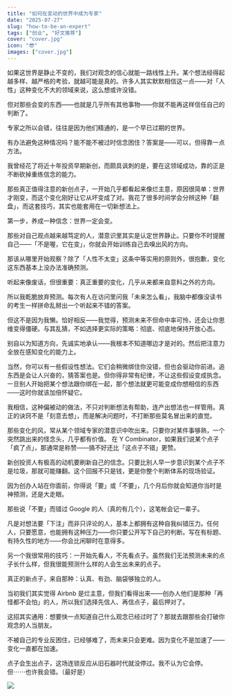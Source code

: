 ```yaml
---
title: "如何在变动的世界中成为专家"
date: "2025-07-27"
slug: "how-to-be-an-expert"
tags: ["创业", "好文推荐"]
cover: "cover.jpg"
icon: "😎"
images: ["cover.jpg"]
---
```

如果这世界是静止不变的，我们对观念的信心就能一路线性上升。某个想法经得起越多样、越严格的考验，就越可能是真的。许多人其实默默相信这一点——对「人性」这种变化不大的领域来说，这么想或许没错。



但对那些会变的东西——也就是几乎所有其他事物——你就不能再这样信任自己的判断了。



专家之所以会错，往往是因为他们精通的，是一个早已过期的世界。



有办法避免这种情况吗？能不能不被过时信念困住？答案是——可以，但得靠一点方法。



我曾经花了将近十年投资早期新创，而颇具讽刺的是，要在这领域成功，靠的正是不断砍掉重练信念的能力。



那些真正值得注意的新创点子，一开始几乎都看起来像烂主意，原因很简单：世界才刚变，而这个变化刚好让它从坏变成了对。我花了很多时间学会分辨这种「翻盘」，而这套技巧，其实也能套用在一切新想法上。



第一步，养成一种信念：世界一定会变。



那些对自己观点越来越笃定的人，潜意识里其实是认定世界静止。只要你不时提醒自己——「不是喔，它在变」，你就会开始训练自己去嗅出风的方向。



那该从哪里开始观察？除了「人性不太变」这条中等实用的原则外，很抱歉，变化这东西基本上没办法准确预测。



听起来像废话，但很重要：真正重要的变化，几乎从来都来自意料之外的方向。



所以我乾脆放弃预测。每次有人在访问里问我「未来怎么看」，我脑中都像没读书的考生一样拼命乱掰出一个听起来不错的答案。



但这不是因为我懒。恰好相反——我觉得，预测未来不但命中率可怜，还会让你思维变得僵硬。与其乱猜，不如选择更实际的策略：彻底、彻底地保持开放心态。



别自以为知道方向，先诚实地承认——我根本不知道哪边才是对的。然后把注意力全放在感知变化的能力上。



当然，你可以有一些假设性想法。它们会稍微绑住你没错，但也会驱动你前进。追东西是会让人兴奋的，猜答案也是。但你得非常有纪律，不让这些假设变成执念。
一旦别人开始把某个想法跟你绑在一起，那个想法就更可能变成你想相信的东西——这时你就该加倍怀疑它。



我相信，这种偏被动的做法，不只对判断想法有帮助，连产出想法也一样管用。真正的诀窍不是「刻意去想」，而是解决问题时，不打断那些莫名冒出来的直觉。



那些变化的风，常从某个领域专家的潜意识中吹出来。只要你对某件事够熟，一个突然跳出来的怪念头，几乎都有价值。
在 Y Combinator，如果我们说某个点子「疯了点」，那通常是称赞——搞不好还比「这点子不错」更赞。



新创投资人有极高的动机要刷新自己的信念。只要比别人早一步意识到某个点子不是垃圾，那就可能赚翻。这个回报不只是钱，更是你整个判断体系的现场验证。



因为创办人站在你面前，你得说「要」或「不要」，几个月后你就会知道你当时是神预测，还是大走眼。



那些说「不要」而错过 Google 的人（真的有几个），这笔帐会记一辈子。



凡是对想法要「下注」而非只评论的人，基本上都拥有这种自我纠错压力。任何人，只要愿意，也能拥有这种压力——你只要公开写下自己的判断。写在有标题、有持久性的地方——你会比闲聊时在意得多。



另一个我很常用的技巧：一开始先看人，不先看点子。虽然我们无法预测未来的点子长什么样，但我很能预测什么样的人会生出未来的点子。



真正的新点子，来自那种：认真、有劲、脑袋够独立的人。



当初我们其实觉得 Airbnb 是烂主意，但我们看得出来——创办人他们是那种「再怪都不会怕」的人，所以我们选择先信人、再信点子，最后押对了。



这招其实通用：想要快一点知道自己什么观念已经过时了？那就去跟那些会打破你观念的人当朋友。



不被自己的专业反困住，已经够难了，而未来只会更难。因为变化不是加速了——变化一直都在加速。



点子会生出点子，这场连锁反应从旧石器时代就没停过。我不认为它会停。
但⋯⋯也许我会错。（最好是）




![](https://prod-files-secure.s3.us-west-2.amazonaws.com/112d0858-5090-4d34-a606-b75eb8d65fd2/46476355-9cf3-4e99-9b7a-3531bc426380/1000202064.png?X-Amz-Algorithm=AWS4-HMAC-SHA256&X-Amz-Content-Sha256=UNSIGNED-PAYLOAD&X-Amz-Credential=ASIAZI2LB466UKZZ5D6G%2F20250827%2Fus-west-2%2Fs3%2Faws4_request&X-Amz-Date=20250827T081730Z&X-Amz-Expires=3600&X-Amz-Security-Token=IQoJb3JpZ2luX2VjEC8aCXVzLXdlc3QtMiJHMEUCIQDPhRapuQk3JVD3JIUTlc2ImlyBMmjTCse7GwfU0CZ1NAIgJLmGjIKlBgOys1ezqxhhz1PcA94PBm5hnoEHmJh91XQqiAQIiP%2F%2F%2F%2F%2F%2F%2F%2F%2F%2FARAAGgw2Mzc0MjMxODM4MDUiDMTjnU0nXHHSJ0AvUyrcAyNr60G11%2FzYkqb8MY8L1NDyhPk%2FGNhvd7Ns8QSTwfkXT50qOa%2F%2FsMLXQVfpuD702Ll36fTvFI2IndmFvO985CndEHQ9UrZuPYuHTVhqP4EQp9ZpxUpG2ElyTOOyOGh7YwO4SJcZcJ3Q%2BOrx6WjsQEAD5p6wIIfmK8Fe%2Bxs1MMhUtXO3jobs009NWRWVZNc0%2FPU9TGuh15yNv%2BeEkokcmnrmGm9Y6o4om9ZsGEAT%2FYl%2BZVykZaTXGvn19OooanhmJKiSkVDlyHd3LoQPl3txrbgybh7myQlkp2ACLtAWYmZgmLxrS%2FloYLGUDkUJvEBe9lVbDqypZj6uA0oyNCusgRJ%2FDhsMnqcPL6iehAd5EplvzGHjnvKnJu%2FzBMVVWSIio9JMaJuOTLQzPNRZw5WBk%2BTKisEr6qb%2Bxo8uzhXtYbbiheE5281giXLP2zlGMQlXuY1UyBjkPcwz7chk9hxpuZ2KcWrQagRryWj8nO%2BQWZ4sRiVvG8D0Y7TYiGp0YG1vBlC5%2FTMHOcuHJCRknycyh7CC5YCwKL60utMIKXMn7FCwsHT%2Fqnzr8qKlxIJEG1RWUZL1BUy%2FNOjDyQOC2DT4Xp3ROOQas%2BRjmKRJ58%2BtHurpdlGDEBByInb5zxblMLfcusUGOqUBrR6mb4SLeyrzprbjWy%2BZ5M1JAY4UdzuYZHjNwExe1DNmBn3WcRBqtE7diZlGsH8ZXXroQYA59CjxZL4CfYLzPGEj9AhNxd1OpSwY3Woea8F%2Fnz%2BxRvE5f7xpqoRtGu799%2F%2FvT6OY0pA2pkZQfcdre6NIQItr%2BP8jhylbELXTSoj%2Fgze1j%2FbQP3h9r%2FXBkQ6ED6oKYOrWzsi907UIaAhyDx5Q7ROa&X-Amz-Signature=e948b7ef7f7cb36add9bd93d6b3a1dbbbc163cfa36493033220c3eddd7aa3062&X-Amz-SignedHeaders=host&x-amz-checksum-mode=ENABLED&x-id=GetObject)

